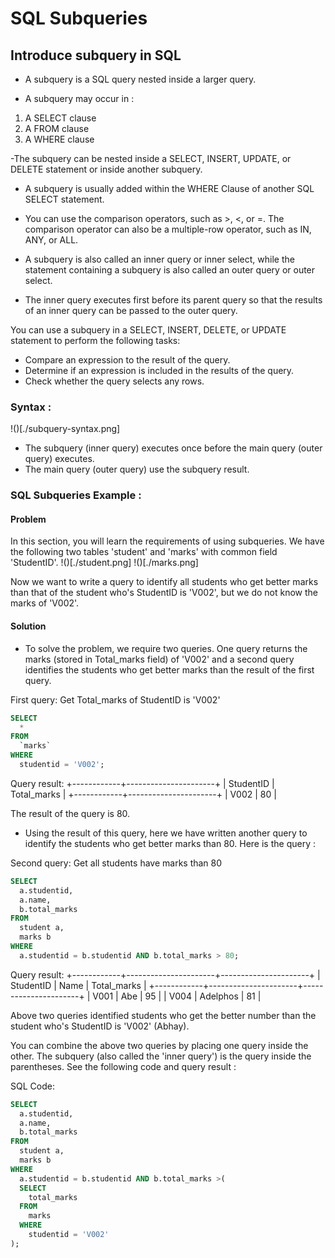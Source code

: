 # SQL Subqueries

## Introduce subquery in SQL

- A subquery is a SQL query nested inside a larger query.

- A subquery may occur in :
1. A SELECT clause
2. A FROM clause
3. A WHERE clause

-The subquery can be nested inside a SELECT, INSERT, UPDATE, or DELETE statement or inside another subquery.

- A subquery is usually added within the WHERE Clause of another SQL SELECT statement.

- You can use the comparison operators, such as >, <, or =. The comparison operator can also be a multiple-row operator, such as IN, ANY, or ALL.

- A subquery is also called an inner query or inner select, while the statement containing a subquery is also called an outer query or outer select.

- The inner query executes first before its parent query so that the results of an inner query can be passed to the outer query.

You can use a subquery in a SELECT, INSERT, DELETE, or UPDATE statement to perform the following tasks:

- Compare an expression to the result of the query.
- Determine if an expression is included in the results of the query.
- Check whether the query selects any rows.

### Syntax :

!()[./subquery-syntax.png]

- The subquery (inner query) executes once before the main query (outer query) executes.
- The main query (outer query) use the subquery result.

### SQL Subqueries Example :

#### Problem
In this section, you will learn the requirements of using subqueries. We have the following two tables 'student' and 'marks' with common field 'StudentID'.
!()[./student.png]
!()[./marks.png]

Now we want to write a query to identify all students who get better marks than that of the student who's StudentID is 'V002', but we do not know the marks of 'V002'.

#### Solution

- To solve the problem, we require two queries. 
One query returns the marks (stored in Total_marks field) of 'V002' and a second query identifies the students who get better marks than the result of the first query.

First query: Get Total_marks of StudentID is 'V002'

```sql
SELECT
  *
FROM
  `marks`
WHERE
  studentid = 'V002';
```

Query result:
+------------+----------------------+
| StudentID  | Total_marks          | 
+------------+----------------------+
| V002       | 80                   | 

The result of the query is 80.

- Using the result of this query, here we have written another query to identify the students who get better marks than 80. Here is the query :

Second  query: Get all students have marks than 80

```sql
SELECT
  a.studentid,
  a.name,
  b.total_marks
FROM
  student a,
  marks b
WHERE
  a.studentid = b.studentid AND b.total_marks > 80;
```

Query result:
+------------+----------------------+----------------------+
| StudentID  | Name                 | Total_marks          | 
+------------+----------------------+----------------------+
| V001       | Abe                  | 95                   |
| V004       | Adelphos             | 81                   |

Above two queries identified students who get the better number than the student who's StudentID is 'V002' (Abhay).

You can combine the above two queries by placing one query inside the other. The subquery (also called the 'inner query') is the query inside the parentheses. See the following code and query result :

SQL Code:

```sql
SELECT
  a.studentid,
  a.name,
  b.total_marks
FROM
  student a,
  marks b
WHERE
  a.studentid = b.studentid AND b.total_marks >(
  SELECT
    total_marks
  FROM
    marks
  WHERE
    studentid = 'V002'
);
```